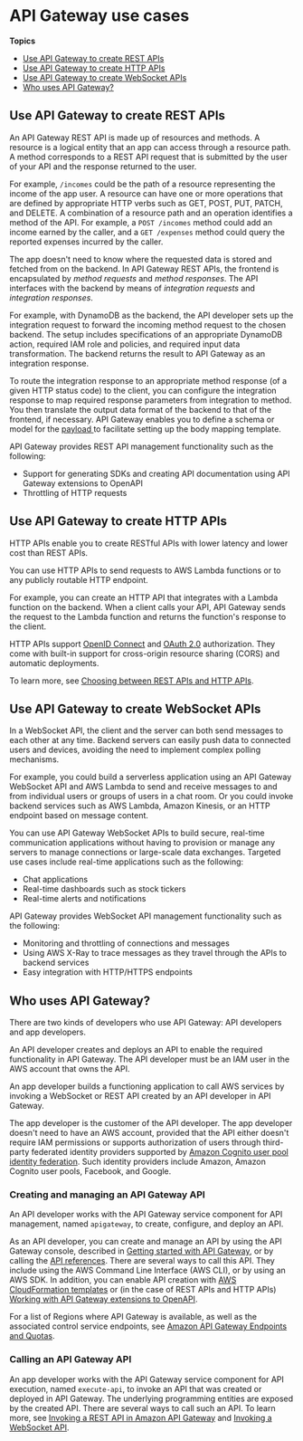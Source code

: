 # API Gateway use cases<a name="api-gateway-overview-developer-experience"></a>

**Topics**
+ [Use API Gateway to create REST APIs](#api-gateway-overview-rest)
+ [Use API Gateway to create HTTP APIs](#api-gateway-overview-http)
+ [Use API Gateway to create WebSocket APIs](#api-gateway-overview-websocket)
+ [Who uses API Gateway?](#apigateway-who-uses-api-gateway)

## Use API Gateway to create REST APIs<a name="api-gateway-overview-rest"></a>

An API Gateway REST API is made up of resources and methods\. A resource is a logical entity that an app can access through a resource path\. A method corresponds to a REST API request that is submitted by the user of your API and the response returned to the user\. 

For example, `/incomes` could be the path of a resource representing the income of the app user\. A resource can have one or more operations that are defined by appropriate HTTP verbs such as GET, POST, PUT, PATCH, and DELETE\. A combination of a resource path and an operation identifies a method of the API\. For example, a `POST /incomes` method could add an income earned by the caller, and a `GET /expenses` method could query the reported expenses incurred by the caller\. 

The app doesn't need to know where the requested data is stored and fetched from on the backend\. In API Gateway REST APIs, the frontend is encapsulated by *method requests* and *method responses*\. The API interfaces with the backend by means of *integration requests* and *integration responses*\.

For example, with DynamoDB as the backend, the API developer sets up the integration request to forward the incoming method request to the chosen backend\. The setup includes specifications of an appropriate DynamoDB action, required IAM role and policies, and required input data transformation\. The backend returns the result to API Gateway as an integration response\. 

To route the integration response to an appropriate method response \(of a given HTTP status code\) to the client, you can configure the integration response to map required response parameters from integration to method\. You then translate the output data format of the backend to that of the frontend, if necessary\. API Gateway enables you to define a schema or model for the [payload ](https://en.wikipedia.org/wiki/Payload_(computing)) to facilitate setting up the body mapping template\.

API Gateway provides REST API management functionality such as the following:
+ Support for generating SDKs and creating API documentation using API Gateway extensions to OpenAPI
+ Throttling of HTTP requests

## Use API Gateway to create HTTP APIs<a name="api-gateway-overview-http"></a>

HTTP APIs enable you to create RESTful APIs with lower latency and lower cost than REST APIs\.

You can use HTTP APIs to send requests to AWS Lambda functions or to any publicly routable HTTP endpoint\.

For example, you can create an HTTP API that integrates with a Lambda function on the backend\. When a client calls your API, API Gateway sends the request to the Lambda function and returns the function's response to the client\.

HTTP APIs support [OpenID Connect](https://openid.net/connect/) and [OAuth 2\.0](https://oauth.net/2/) authorization\. They come with built\-in support for cross\-origin resource sharing \(CORS\) and automatic deployments\.

To learn more, see [Choosing between REST APIs and HTTP APIs](http-api-vs-rest.md)\.

## Use API Gateway to create WebSocket APIs<a name="api-gateway-overview-websocket"></a>

In a WebSocket API, the client and the server can both send messages to each other at any time\. Backend servers can easily push data to connected users and devices, avoiding the need to implement complex polling mechanisms\.

For example, you could build a serverless application using an API Gateway WebSocket API and AWS Lambda to send and receive messages to and from individual users or groups of users in a chat room\. Or you could invoke backend services such as AWS Lambda, Amazon Kinesis, or an HTTP endpoint based on message content\.

You can use API Gateway WebSocket APIs to build secure, real\-time communication applications without having to provision or manage any servers to manage connections or large\-scale data exchanges\. Targeted use cases include real\-time applications such as the following:
+ Chat applications
+ Real\-time dashboards such as stock tickers
+ Real\-time alerts and notifications

API Gateway provides WebSocket API management functionality such as the following:
+ Monitoring and throttling of connections and messages
+ Using AWS X\-Ray to trace messages as they travel through the APIs to backend services
+ Easy integration with HTTP/HTTPS endpoints

## Who uses API Gateway?<a name="apigateway-who-uses-api-gateway"></a>

There are two kinds of developers who use API Gateway: API developers and app developers\.

An API developer creates and deploys an API to enable the required functionality in API Gateway\. The API developer must be an IAM user in the AWS account that owns the API\.

An app developer builds a functioning application to call AWS services by invoking a WebSocket or REST API created by an API developer in API Gateway\.

The app developer is the customer of the API developer\. The app developer doesn't need to have an AWS account, provided that the API either doesn't require IAM permissions or supports authorization of users through third\-party federated identity providers supported by [Amazon Cognito user pool identity federation](https://docs.aws.amazon.com/cognito/latest/developerguide/)\. Such identity providers include Amazon, Amazon Cognito user pools, Facebook, and Google\.

### Creating and managing an API Gateway API<a name="api-gateway-overview-developer-experience-managing-api"></a>

An API developer works with the API Gateway service component for API management, named `apigateway`, to create, configure, and deploy an API\.

As an API developer, you can create and manage an API by using the API Gateway console, described in [Getting started with API Gateway](getting-started.md), or by calling the [API references](api-ref.md)\. There are several ways to call this API\. They include using the AWS Command Line Interface \(AWS CLI\), or by using an AWS SDK\. In addition, you can enable API creation with [AWS CloudFormation templates](https://docs.aws.amazon.com/AWSCloudFormation/latest/UserGuide/template-reference.html) or \(in the case of REST APIs and HTTP APIs\) [Working with API Gateway extensions to OpenAPI](api-gateway-swagger-extensions.md)\. 

For a list of Regions where API Gateway is available, as well as the associated control service endpoints, see [Amazon API Gateway Endpoints and Quotas](https://docs.aws.amazon.com/general/latest/gr/apigateway.html)\.

### Calling an API Gateway API<a name="api-gateway-overview-developer-experience-invoking-api"></a>

An app developer works with the API Gateway service component for API execution, named `execute-api`, to invoke an API that was created or deployed in API Gateway\. The underlying programming entities are exposed by the created API\. There are several ways to call such an API\. To learn more, see [Invoking a REST API in Amazon API Gateway](how-to-call-api.md) and [Invoking a WebSocket API](apigateway-how-to-call-websocket-api.md)\.